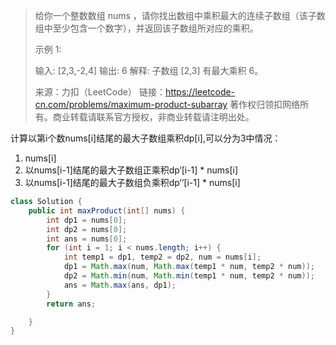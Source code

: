 > 给你一个整数数组 nums ，请你找出数组中乘积最大的连续子数组（该子数组中至少包含一个数字），并返回该子数组所对应的乘积。
>
>  
>
> 示例 1:
>
> 输入: [2,3,-2,4]
> 输出: 6
> 解释: 子数组 [2,3] 有最大乘积 6。
>
> 来源：力扣（LeetCode）
> 链接：https://leetcode-cn.com/problems/maximum-product-subarray
> 著作权归领扣网络所有。商业转载请联系官方授权，非商业转载请注明出处。

计算以第i个数nums[i]结尾的最大子数组乘积dp[i],可以分为3中情况：

1. nums[i]
2. 以nums[i-1]结尾的最大子数组正乘积dp‘[i-1] * nums[i]
3. 以nums[i-1]结尾的最大子数组负乘积dp‘‘[i-1] * nums[i]

```java
class Solution {
    public int maxProduct(int[] nums) {
        int dp1 = nums[0];
        int dp2 = nums[0];
        int ans = nums[0];
        for (int i = 1; i < nums.length; i++) {
            int temp1 = dp1, temp2 = dp2, num = nums[i];
            dp1 = Math.max(num, Math.max(temp1 * num, temp2 * num));
            dp2 = Math.min(num, Math.min(temp1 * num, temp2 * num));
            ans = Math.max(ans, dp1);
        }
        return ans;

    }
}
```

